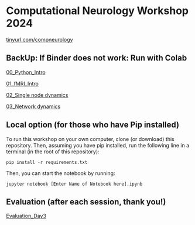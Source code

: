 # Computational Neurology Workshop 2024
[tinyurl.com/compneurology ](https://tinyurl.com/compneurology)

## BackUp: If Binder does not work: Run with Colab
[00_Python_Intro](https://colab.research.google.com/github/computational-neurology/workshop2024/blob/master/00_introduction_to_Python.ipynb)    

[01_fMRI_Intro](https://colab.research.google.com/github/computational-neurology/workshop2024/blob/master/01_introduction_to_fMRI.ipynb)

[02_Single node dynamics](https://colab.research.google.com/github/computational-neurology/workshop2024/blob/master/02_single_node_dynamics.ipynb)

[03_Network dynamics](https://colab.research.google.com/github/computational-neurology/workshop2024/blob/master/03_network.ipynb)

## Local option (for those who have Pip installed)
To run this workshop on your own computer, clone (or download) this repository. Then, assuming you have pip installed, run the following line in a terminal (in the root of this repository):

```
pip install -r requirements.txt
```

Then, you can start the notebook by running:

```
jupyter notebook [Enter Name of Notebook here].ipynb
```
## Evaluation (after each session, thank you!)
[Evaluation_Day3](https://cryptpad.digitalcourage.de/form/#/2/form/view/Lj9w2LTwjBIYGQ3Q2m0KZJ4jmX9Zj+9HyK-ZepjkaCE/)
